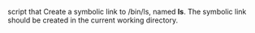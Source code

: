 script that Create a symbolic link to /bin/ls, named __ls__. The symbolic link should be created in the current working directory.
